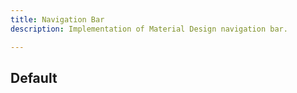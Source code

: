 ```yaml
---
title: Navigation Bar
description: Implementation of Material Design navigation bar.

---
```


## Default

<code-preview group="default"></code-preview>
